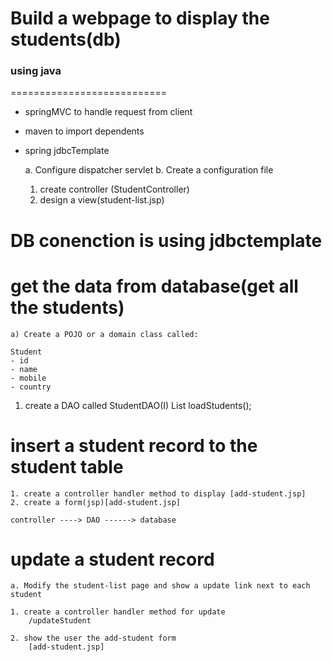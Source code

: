 Build a webpage to display the students(db)
===========================

### using java
===========================
- springMVC to handle request from client
- maven to import dependents
- spring jdbcTemplate 

	a. Configure dispatcher servlet
	b. Create a configuration file
  1. create controller (StudentController)
  2. design a view(student-list.jsp)

DB conenction is using jdbctemplate
====================
  
get the data from database(get all the students)
====================
  	
  	a) Create a POJO or a domain class called:
  	
  	Student
  	- id
  	- name
  	- mobile
  	- country
  	
  	
  1. create a DAO called StudentDAO(I)
  			List<Student>   loadStudents();

	
	
insert a student record to the student table
===========================
	1. create a controller handler method to display [add-student.jsp]
	2. create a form(jsp)[add-student.jsp]
	
	controller ----> DAO ------> database
	
	
update a student record
=================
	a. Modify the student-list page and show a update link next to each student
	
	1. create a controller handler method for update
		/updateStudent
		
	2. show the user the add-student form
		[add-student.jsp]
